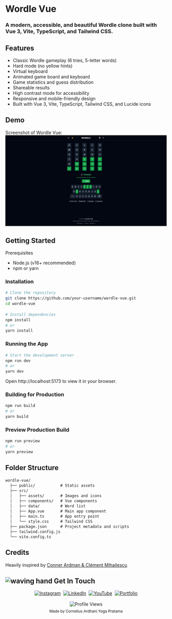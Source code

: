 # Wordle Vue
### A modern, accessible, and beautiful Wordle clone built with Vue 3, Vite, TypeScript, and Tailwind CSS.

## Features
- Classic Wordle gameplay (6 tries, 5-letter words)
- Hard mode (no yellow hints)
- Virtual keyboard
- Animated game board and keyboard
- Game statistics and guess distribution
- Shareable results
- High contrast mode for accessibility
- Responsive and mobile-friendly design
- Built with Vue 3, Vite, TypeScript, Tailwind CSS, and Lucide icons

## Demo
Screenshot of Wordle Vue:
![Demo](demo.png)

## Getting Started
Prerequisites
- Node.js (v16+ recommended)
- npm or yarn

### Installation
```bash
# Clone the repository
git clone https://github.com/your-username/wordle-vue.git
cd wordle-vue

# Install dependencies
npm install
# or
yarn install
```

### Running the App
```bash
# Start the development server
npm run dev
# or
yarn dev
```
Open http://localhost:5173 to view it in your browser.

### Building for Production
```bash
npm run build
# or
yarn build
```
### Preview Production Build
```bash
npm run preview
# or
yarn preview
```

## Folder Structure
```
wordle-vue/
  ├── public/           # Static assets
  ├── src/
  │   ├── assets/       # Images and icons
  │   ├── components/   # Vue components
  │   ├── data/         # Word list
  │   ├── App.vue       # Main app component
  │   ├── main.ts       # App entry point
  │   └── style.css     # Tailwind CSS
  ├── package.json      # Project metadata and scripts
  ├── tailwind.config.js
  └── vite.config.ts
```
## Credits
Heavily inspired by [Conner Ardman & Clément Mihailescu](https://www.youtube.com/watch?v=5xf4_Kx7azg)

## <img src="https://media.giphy.com/media/hvRJCLFzcasrR4ia7z/giphy.gif" width="25px" alt="waving hand"> Get In Touch
<div align="center">
  <a href="https://www.instagram.com/corneliusyoga" target="_blank"><img src="https://img.shields.io/badge/Instagram-%23E4405F.svg?&style=for-the-badge&logo=instagram&logoColor=white" alt="Instagram"></a>&nbsp;
  <a href="https://www.linkedin.com/in/cornelius-yoga-783b6a291" target="_blank"><img src="https://img.shields.io/badge/LinkedIn-%230077B5.svg?&style=for-the-badge&logo=linkedin&logoColor=white" alt="LinkedIn"></a>&nbsp;
  <a href="https://www.youtube.com/channel/UCj0TlW5vLO6r_Nlwc8oFBpw" target="_blank"><img src="https://img.shields.io/badge/YouTube-%23FF0000.svg?&style=for-the-badge&logo=youtube&logoColor=white" alt="YouTube"></a>&nbsp;
  <a href="https://czy.digital" target="_blank"><img src="https://img.shields.io/badge/Portfolio-%23000000.svg?&style=for-the-badge&logo=react&logoColor=white" alt="Portfolio"></a>
  <br/><br/>
  <img src="https://komarev.com/ghpvc/?username=CZY774&style=flat-square&color=0366D6" alt="Profile Views" />
  <br/>
  <sub>Made by Cornelius Ardhani Yoga Pratama</sub>
</div>